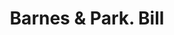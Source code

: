 ---
doi: 10.7916/D81N9C8F
date_other: '1850'
date_other_textual: 1850-1859
form: printed ephemera
genre:
- Invoices
name:
- Barnes & Park
- United States Family Medicine Depot
object_in_context_url: https://biggert.cul.columbia.edu/items/view/ave_biggert_01653
subject_hierarchical_geographic:
- New York, New York, United States
subject_name:
- Barnes & Park
- United States Family Medicine Depot
title: Barnes & Park. Bill
sort_title: Barnes & Park. Bill
call_number: ave_biggert_01653
coordinates:
- 40.71277777777778,-74.00583333333333
pid: ave_biggert_01653
identifiers: ave_biggert_01653
thumbnail: https://derivativo-2.library.columbia.edu/iiif/2/ldpd:490745/full/!256,256/0/native.jpg
permalink: "/biggert/ave_biggert_01653/"
layout: iiif-image-page
---